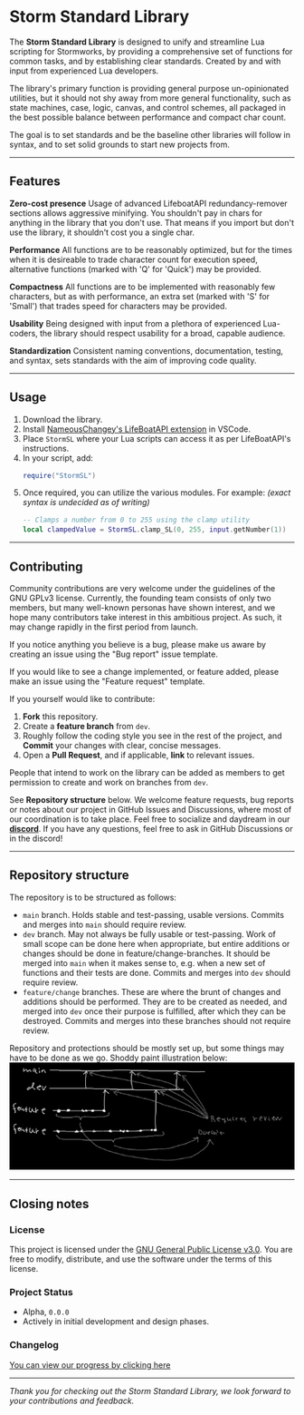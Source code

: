 # Storm Standard Library

The **Storm Standard Library** is designed to unify and streamline Lua scripting for Stormworks, by providing a comprehensive set of functions for common tasks, and by establishing clear standards. Created by and with input from experienced Lua developers.

The library's primary function is providing general purpose un-opinionated utilities, but it should not shy away from more general functionality, such as state machines, case, logic, canvas, and control schemes, all packaged in the best possible balance between performance and compact char count.

The goal is to set standards and be the baseline other libraries will follow in syntax, and to set solid grounds to start new projects from.

---

## Features
**Zero-cost presence**
Usage of advanced LifeboatAPI redundancy-remover sections allows aggressive minifying. You shouldn't pay in chars for anything in the library that you don't use. That means if you import but don't use the library, it shouldn't cost you a single char.

**Performance**
All functions are to be reasonably optimized, but for the times when it is desireable to trade character count for execution speed, alternative functions (marked with 'Q' for 'Quick') may be provided.

**Compactness**
All functions are to be implemented with reasonably few characters, but as with performance, an extra set (marked with 'S' for 'Small') that trades speed for characters may be provided.

**Usability**
Being designed with input from a plethora of experienced Lua-coders, the library should respect usability for a broad, capable audience.

**Standardization**
Consistent naming conventions, documentation, testing, and syntax, sets standards with the aim of improving code quality.

---

## Usage

1. Download the library.
2. Install [NameousChangey's LifeBoatAPI extension](https://marketplace.visualstudio.com/items?itemName=NameousChangey.lifeboatapi) in VSCode.
3. Place `StormSL` where your Lua scripts can access it as per LifeBoatAPI's instructions.
4. In your script, add:
	```lua
	require("StormSL")
	```
5. Once required, you can utilize the various modules. For example: *(exact syntax is undecided as of writing)*
	```lua
	-- Clamps a number from 0 to 255 using the clamp utility
	local clampedValue = StormSL.clamp_SL(0, 255, input.getNumber(1))
	```

---

## Contributing

Community contributions are very welcome under the guidelines of the GNU GPLv3 license. Currently, the founding team consists of only two members, but many well-known personas have shown interest, and we hope many contributors take interest in this ambitious project. As such, it may change rapidly in the first period from launch.

If you notice anything you believe is a bug, please make us aware by creating an issue using the "Bug report" issue template.

If you would like to see a change implemented, or feature added, please make an issue using the "Feature request" template.

If you yourself would like to contribute:

1. **Fork** this repository.
2. Create a **feature branch** from `dev`.
3. Roughly follow the coding style you see in the rest of the project, and **Commit** your changes with clear, concise messages.
4. Open a **Pull Request**, and if applicable, **link** to relevant issues.

People that intend to work on the library can be added as members to get permission to create and work on branches from `dev`.

See **Repository structure** below. We welcome feature requests, bug reports or notes about our project in GitHub Issues and Discussions, where most of our coordination is to take place.
Feel free to socialize and daydream in our [**discord**](https://discord.gg/2GMG4Jt5ds).
If you have any questions, feel free to ask in GitHub Discussions or in the discord!

---

## Repository structure

The repository is to be structured as follows:
- `main` branch. Holds stable and test-passing, usable versions. Commits and merges into `main` should require review.
- `dev` branch. May not always be fully usable or test-passing. Work of small scope can be done here when appropriate, but entire additions or changes should be done in feature/change-branches. It should be merged into `main` when it makes sense to, e.g. when a new set of functions and their tests are done. Commits and merges into `dev` should require review.
- `feature/change` branches. These are where the brunt of changes and additions should be performed. They are to be created as needed, and merged into `dev` once their purpose is fulfilled, after which they can be destroyed. Commits and merges into these branches should not require review.

Repository and protections should be mostly set up, but some things may have to be done as we go.
Shoddy paint illustration below:
![image](/Images/repo.png)

---

## Closing notes

### License
This project is licensed under the [GNU General Public License v3.0](LICENSE). You are free to modify, distribute, and use the software under the terms of this license.

### Project Status

- Alpha, `0.0.0`
- Actively in initial development and design phases.

### Changelog

[You can view our progress by clicking here](CHANGELOG.md)

---

*Thank you for checking out the Storm Standard Library, we look forward to your contributions and feedback.*
